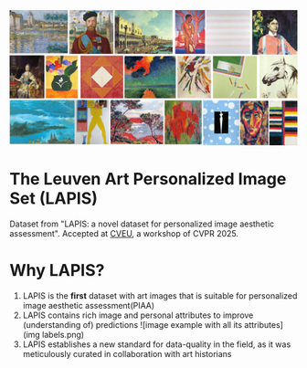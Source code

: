 ![Set of example images in LAPIS](set_imgs.jpg)
# The Leuven Art Personalized Image Set (LAPIS)
Dataset from "LAPIS: a novel dataset for personalized image aesthetic assessment".
Accepted at [CVEU](https://cveu.github.io/), a workshop of CVPR 2025.

# Why LAPIS?
1. LAPIS is the **first** dataset with art images that is suitable for personalized image aesthetic assessment(PIAA)
2. LAPIS contains rich image and personal attributes to improve (understanding of) predictions
![image example with all its attributes](img labels.png)
4. LAPIS establishes a new standard for data-quality in the field, as it was meticulously curated in collaboration with art historians
